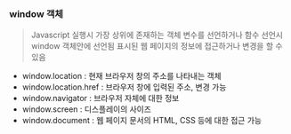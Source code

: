 ### window 객체
> Javascript 실행시 가장 상위에 존재하는 객체
> 변수를 선언하거나 함수 선언시 window 객체안에 선언됨
> 표시된 웹 페이지의 정보에 접근하거나 변경을 할 수 있음
- window.location : 현재 브라우저 창의 주소를 나타내는 객체
- window.location.href : 브라우저 창에 입력된 주소, 변경 가능
- window.navigator : 브라우저 자체에 대한 정보
- window.screen : 디스플레이의 사이즈
- window.document : 웹 페이지 문서의 HTML, CSS 등에 대한 접근 가능
